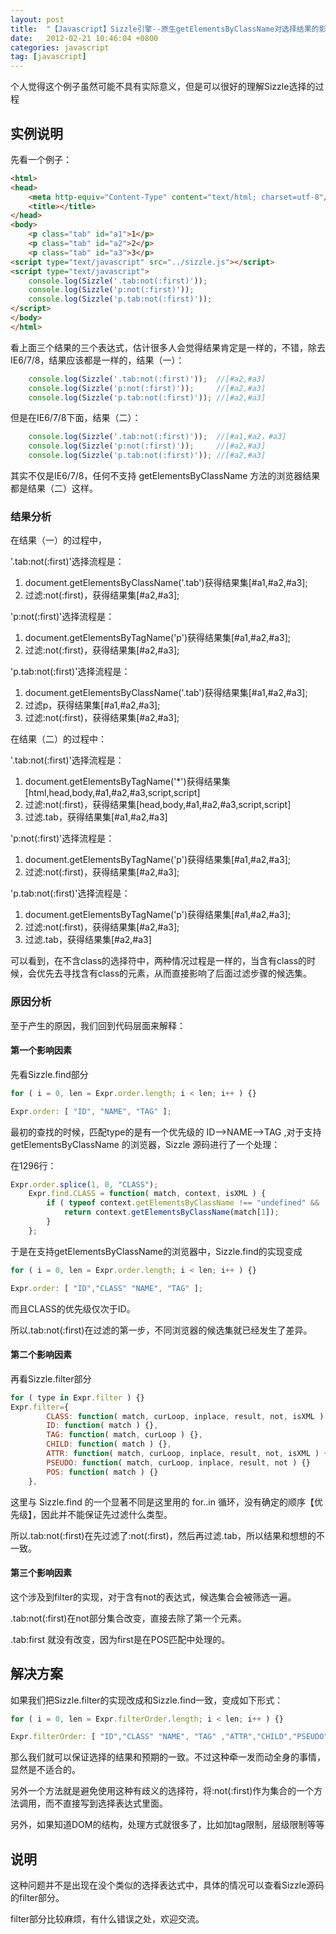 ```yaml
---
layout: post
title:  "【Javascript】Sizzle引擎--原生getElementsByClassName对选择结果的影响（jQuery）"
date:   2012-02-21 10:46:04 +0800
categories: javascript
tag: [javascript]
---
```


个人觉得这个例子虽然可能不具有实际意义，但是可以很好的理解Sizzle选择的过程

## 实例说明

先看一个例子：

```html
<html>
<head>
    <meta http-equiv="Content-Type" content="text/html; charset=utf-8"/>
    <title></title>
</head>
<body>
    <p class="tab" id="a1">1</p>
    <p class="tab" id="a2">2</p>
    <p class="tab" id="a3">3</p>
<script type="text/javascript" src="../sizzle.js"></script>
<script type="text/javascript">
    console.log(Sizzle('.tab:not(:first)'));  
    console.log(Sizzle('p:not(:first)'));      
    console.log(Sizzle('p.tab:not(:first)'));  
</script>
</body>
</html>
```
看上面三个结果的三个表达式，估计很多人会觉得结果肯定是一样的，不错，除去IE6/7/8，结果应该都是一样的，结果（一）：

```javascript
    console.log(Sizzle('.tab:not(:first)'));  //[#a2,#a3]
    console.log(Sizzle('p:not(:first)'));     //[#a2,#a3]
    console.log(Sizzle('p.tab:not(:first)')); //[#a2,#a3]
```

但是在IE6/7/8下面，结果（二）：

```javascript
    console.log(Sizzle('.tab:not(:first)'));  //[#a1,#a2，#a3]
    console.log(Sizzle('p:not(:first)'));     //[#a2,#a3]
    console.log(Sizzle('p.tab:not(:first)')); //[#a2,#a3]
```
    
其实不仅是IE6/7/8，任何不支持 getElementsByClassName 方法的浏览器结果都是结果（二）这样。

### 结果分析

在结果（一）的过程中，

'.tab:not(:first)'选择流程是：

1. document.getElementsByClassName('.tab')获得结果集[#a1,#a2,#a3];
2. 过滤:not(:first)，获得结果集[#a2,#a3];
    
'p:not(:first)'选择流程是：

1. document.getElementsByTagName('p')获得结果集[#a1,#a2,#a3];
2. 过滤:not(:first)，获得结果集[#a2,#a3];

'p.tab:not(:first)'选择流程是：

1. document.getElementsByClassName('.tab')获得结果集[#a1,#a2,#a3];
2. 过滤p，获得结果集[#a1,#a2,#a3];
3. 过滤:not(:first)，获得结果集[#a2,#a3];

在结果（二）的过程中：

'.tab:not(:first)'选择流程是：

1. document.getElementsByTagName('*')获得结果集[html,head,body,#a1,#a2,#a3,script,script]
2. 过滤:not(:first)，获得结果集[head,body,#a1,#a2,#a3,script,script]
3. 过滤.tab，获得结果集[#a1,#a2,#a3]

'p:not(:first)'选择流程是：

1. document.getElementsByTagName('p')获得结果集[#a1,#a2,#a3];
2. 过滤:not(:first)，获得结果集[#a2,#a3];

'p.tab:not(:first)'选择流程是：

1. document.getElementsByTagName('p')获得结果集[#a1,#a2,#a3];
2. 过滤:not(:first)，获得结果集[#a2,#a3];
3. 过滤.tab，获得结果集[#a2,#a3]

可以看到，在不含class的选择符中，两种情况过程是一样的，当含有class的时候，会优先去寻找含有class的元素，从而直接影响了后面过滤步骤的候选集。

### 原因分析

至于产生的原因，我们回到代码层面来解释：

#### 第一个影响因素

先看Sizzle.find部分

```javascript
for ( i = 0, len = Expr.order.length; i < len; i++ ) {}

Expr.order: [ "ID", "NAME", "TAG" ];
```

最初的查找的时候，匹配type的是有一个优先级的 ID-->NAME-->TAG ,对于支持 getElementsByClassName 的浏览器，Sizzle 源码进行了一个处理：

在1296行：

```javascript
Expr.order.splice(1, 0, "CLASS");
    Expr.find.CLASS = function( match, context, isXML ) {
        if ( typeof context.getElementsByClassName !== "undefined" && !isXML ) {
            return context.getElementsByClassName(match[1]);
        }
    };
```
于是在支持getElementsByClassName的浏览器中，Sizzle.find的实现变成

```javascript
for ( i = 0, len = Expr.order.length; i < len; i++ ) {}

Expr.order: [ "ID","CLASS" "NAME", "TAG" ];
```

而且CLASS的优先级仅次于ID。

所以.tab:not(:first)在过滤的第一步，不同浏览器的候选集就已经发生了差异。

#### 第二个影响因素

再看Sizzle.filter部分

```javascript
for ( type in Expr.filter ) {}
Expr.filter={
        CLASS: function( match, curLoop, inplace, result, not, isXML ) {},
        ID: function( match ) {},
        TAG: function( match, curLoop ) {},
        CHILD: function( match ) {},
        ATTR: function( match, curLoop, inplace, result, not, isXML ) {},
        PSEUDO: function( match, curLoop, inplace, result, not ) {}
        POS: function( match ) {}
    },
```

这里与 Sizzle.find 的一个显著不同是这里用的 for..in 循环，没有确定的顺序【优先级】，因此并不能保证先过滤什么类型。

所以.tab:not(:first)在先过滤了:not(:first)，然后再过滤.tab，所以结果和想想的不一致。

#### 第三个影响因素

这个涉及到filter的实现，对于含有not的表达式，候选集合会被筛选一遍。

.tab:not(:first)在not部分集合改变，直接去除了第一个元素。

.tab:first 就没有改变，因为first是在POS匹配中处理的。

## 解决方案

如果我们把Sizzle.filter的实现改成和Sizzle.find一致，变成如下形式：


```javascript
for ( i = 0, len = Expr.filterOrder.length; i < len; i++ ) {}

Expr.filterOrder: [ "ID","CLASS" "NAME", "TAG" ,"ATTR","CHILD","PSEUDO","POS"];
```

那么我们就可以保证选择的结果和预期的一致。不过这种牵一发而动全身的事情，显然是不适合的。

另外一个方法就是避免使用这种有歧义的选择符，将:not(:first)作为集合的一个方法调用，而不直接写到选择表达式里面。

另外，如果知道DOM的结构，处理方式就很多了，比如加tag限制，层级限制等等

## 说明

这种问题并不是出现在没个类似的选择表达式中，具体的情况可以查看Sizzle源码的filter部分。

filter部分比较麻烦，有什么错误之处，欢迎交流。

